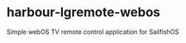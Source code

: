 harbour-lgremote-webos
======================

Simple webOS TV remote control application for SailfishOS
